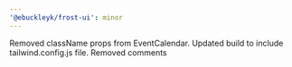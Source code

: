 ```yaml
---
'@ebuckleyk/frost-ui': minor
---
```


Removed className props from EventCalendar. Updated build to include tailwind.config.js file. Removed comments
